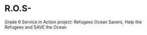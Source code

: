# R.O.S-
Grade 6 Service in Action project: Refugees Ocean Savers, Help the Refugees and SAVE the Ocean 
